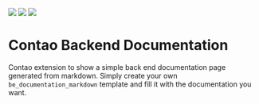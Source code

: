 [![](https://img.shields.io/maintenance/yes/2017.svg)](https://github.com/fritzmg/contao-backend-documentation)
[![](https://img.shields.io/packagist/v/fritzmg/contao-backend-documentation.svg)](https://packagist.org/packages/fritzmg/contao-backend-documentation)
[![](https://img.shields.io/packagist/dt/fritzmg/contao-backend-documentation.svg)](https://packagist.org/packages/fritzmg/contao-backend-documentation)

Contao Backend Documentation
=====================

Contao extension to show a simple back end documentation page generated from markdown. Simply create your own `be_documentation_markdown` template and fill it with the documentation you want.
